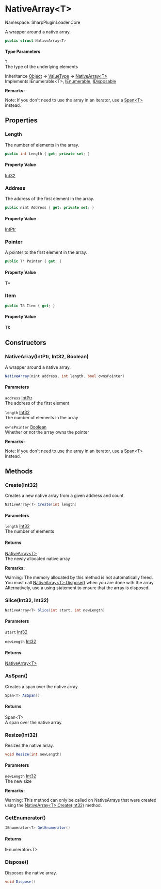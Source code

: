 # NativeArray&lt;T&gt;

Namespace: SharpPluginLoader.Core

A wrapper around a native array.

```csharp
public struct NativeArray<T>
```

#### Type Parameters

`T`<br>
The type of the underlying elements

Inheritance [Object](https://docs.microsoft.com/en-us/dotnet/api/System.Object) → [ValueType](https://docs.microsoft.com/en-us/dotnet/api/System.ValueType) → [NativeArray&lt;T&gt;](./SharpPluginLoader.Core.NativeArray-1.md)<br>
Implements IEnumerable&lt;T&gt;, [IEnumerable](https://docs.microsoft.com/en-us/dotnet/api/System.Collections.IEnumerable), [IDisposable](https://docs.microsoft.com/en-us/dotnet/api/System.IDisposable)

**Remarks:**

Note: If you don't need to use the array in an iterator, use a [Span&lt;T&gt;](https://docs.microsoft.com/en-us/dotnet/api/System.Span-1) instead.

## Properties

### **Length**

The number of elements in the array.

```csharp
public int Length { get; private set; }
```

#### Property Value

[Int32](https://docs.microsoft.com/en-us/dotnet/api/System.Int32)<br>

### **Address**

The address of the first element in the array.

```csharp
public nint Address { get; private set; }
```

#### Property Value

[IntPtr](https://docs.microsoft.com/en-us/dotnet/api/System.IntPtr)<br>

### **Pointer**

A pointer to the first element in the array.

```csharp
public T* Pointer { get; }
```

#### Property Value

T*<br>

### **Item**

```csharp
public T& Item { get; }
```

#### Property Value

T&<br>

## Constructors

### **NativeArray(IntPtr, Int32, Boolean)**

A wrapper around a native array.

```csharp
NativeArray(nint address, int length, bool ownsPointer)
```

#### Parameters

`address` [IntPtr](https://docs.microsoft.com/en-us/dotnet/api/System.IntPtr)<br>
The address of the first element

`length` [Int32](https://docs.microsoft.com/en-us/dotnet/api/System.Int32)<br>
The number of elements in the array

`ownsPointer` [Boolean](https://docs.microsoft.com/en-us/dotnet/api/System.Boolean)<br>
Whether or not the array owns the pointer

**Remarks:**

Note: If you don't need to use the array in an iterator, use a [Span&lt;T&gt;](https://docs.microsoft.com/en-us/dotnet/api/System.Span-1) instead.

## Methods

### **Create(Int32)**

Creates a new native array from a given address and count.

```csharp
NativeArray<T> Create(int length)
```

#### Parameters

`length` [Int32](https://docs.microsoft.com/en-us/dotnet/api/System.Int32)<br>
The number of elements

#### Returns

[NativeArray&lt;T&gt;](./SharpPluginLoader.Core.NativeArray-1.md)<br>
The newly allocated native array

**Remarks:**

Warning: The memory allocated by this method is not automatically freed. You must call [NativeArray&lt;T&gt;.Dispose()](./SharpPluginLoader.Core.NativeArray-1.md#dispose) when you are done with the array.
 Alternatively, use a using statement to ensure that the array is disposed.

### **Slice(Int32, Int32)**

```csharp
NativeArray<T> Slice(int start, int newLength)
```

#### Parameters

`start` [Int32](https://docs.microsoft.com/en-us/dotnet/api/System.Int32)<br>

`newLength` [Int32](https://docs.microsoft.com/en-us/dotnet/api/System.Int32)<br>

#### Returns

[NativeArray&lt;T&gt;](./SharpPluginLoader.Core.NativeArray-1.md)<br>

### **AsSpan()**

Creates a span over the native array.

```csharp
Span<T> AsSpan()
```

#### Returns

Span&lt;T&gt;<br>
A span over the native array.

### **Resize(Int32)**

Resizes the native array.

```csharp
void Resize(int newLength)
```

#### Parameters

`newLength` [Int32](https://docs.microsoft.com/en-us/dotnet/api/System.Int32)<br>
The new size

**Remarks:**

Warning: This method can only be called on NativeArrays that were created using the [NativeArray&lt;T&gt;.Create(Int32)](./SharpPluginLoader.Core.NativeArray-1.md#createint32) method.

### **GetEnumerator()**

```csharp
IEnumerator<T> GetEnumerator()
```

#### Returns

IEnumerator&lt;T&gt;<br>

### **Dispose()**

Disposes the native array.

```csharp
void Dispose()
```
